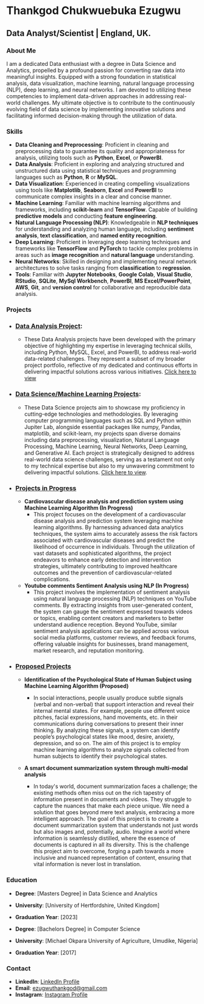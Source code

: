 # Thankgod Chukwuebuka Ezugwu

## Data Analyst/Scientist | England, UK.

### About Me

I am a dedicated Data enthusiast with a degree in Data Science and Analytics, propelled by a profound passion for converting raw data into meaningful insights. Equipped with a strong foundation in statistical analysis, data visualization, machine learning, natural language processing (NLP), deep learning, and neural networks. I am devoted to utilizing these competencies to implement data-driven approaches in addressing real-world challenges. My ultimate objective is to contribute to the continuously evolving field of data science by implementing innovative solutions and facilitating informed decision-making through the utilization of data.

### Skills

- **Data Cleaning and Preprocessing**: Proficient in cleaning and preprocessing data to guarantee its quality and appropriateness for analysis, utilizing tools such as **Python**, **Excel**, or **PowerBI**.
- **Data Analysis**: Proficient in exploring and analyzing structured and unstructured data using statistical techniques and programming languages such as **Python**, **R** or **MySQL**.
- **Data Visualization**: Experienced in creating compelling visualizations using tools like **Matplotlib**, **Seaborn**, **Excel** and **PowerBI** to communicate complex insights in a clear and concise manner.
- **Machine Learning**: Familiar with machine learning algorithms and frameworks, including **scikit-learn** and **TensorFlow**. Capable of building **predictive models** and conducting **feature engineering**.
- **Natural Language Processing (NLP)**: Knowledgeable in **NLP techniques** for understanding and analyzing human language, including **sentiment analysis**, **text classification**, and **named entity recognition**.
- **Deep Learning**: Proficient in leveraging deep learning techniques and frameworks like **TensorFlow** and **PyTorch** to tackle complex problems in areas such as **image recognition** and **natural language** understanding.
- **Neural Networks**: Skilled in designing and implementing neural network architectures to solve tasks ranging from **classification** to **regression**.
- **Tools**: Familiar with **Jupyter Notebooks**, **Google Colab**, **Visual Studio**, **RStudio**, **SQLite**, **MySql Workbench**, **PowerBI**, **MS Excel/PowerPoint**, **AWS**, **Git**, and **version control** for collaborative and reproducible data analysis.

### Projects

- ### [Data Analysis Project](https://github.com/Thankgodezugwu/Data-Analysis):
  - These Data Analysis projects have been developed with the primary objective of highlighting my expertise in leveraging technical skills, including Python, MySQL, Excel, and PowerBI, to address real-world data-related challenges. They represent a subset of my broader project portfolio, reflective of my dedicated and continuous efforts in delivering impactful solutions across various initiatives. [Click here to view](https://github.com/Thankgodezugwu/Data-Analysis)
- ### [Data Science/Machine Learning Projects](https://github.com/Thankgodezugwu?tab=repositories):
  - These Data Science projects aim to showcase my proficiency in cutting-edge technologies and methodologies. By leveraging computer programming languages such as SQL and Python within Jupiter Lab, alongside essential packages like numpy, Pandas, matplotlib, and scikit-learn, my projects span diverse domains including data preprocessing, visualization, Natural Language Processing, Machine Learning, Neural Networks, Deep Learning, and Generative AI. Each project is strategically designed to address real-world data science challenges, serving as a testament not only to my technical expertise but also to my unwavering commitment to delivering impactful solutions. [Click here to view](https://github.com/Thankgodezugwu?tab=repositories).
- ### [Projects in Progress](https://github.com/Thankgodezugwu?tab=repositories)
  - **Cardiovascular disease analysis and prediction system using Machine Learning Algorithm (In Progress)**
    - This project focuses on the development of a cardiovascular disease analysis and prediction system leveraging machine learning algorithms. By harnessing advanced data analytics techniques, the system aims to accurately assess the risk factors associated with cardiovascular diseases and predict the likelihood of occurrence in individuals. Through the utilization of vast datasets and sophisticated algorithms, the project endeavors to enhance early detection and intervention strategies, ultimately contributing to improved healthcare outcomes and the prevention of cardiovascular-related complications.
  -	**Youtube comments Sentiment Analysis using NLP (In Progress)**
    - This project involves the implementation of sentiment analysis using natural language processing (NLP) techniques on YouTube comments. By extracting insights from user-generated content, the system can gauge the sentiment expressed towards videos or topics, enabling content creators and marketers to better understand audience reception. Beyond YouTube, similar sentiment analysis applications can be applied across various social media platforms, customer reviews, and feedback forums, offering valuable insights for businesses, brand management, market research, and reputation monitoring.

- ### [Proposed Projects](https://github.com/Thankgodezugwu?tab=repositories)
  -	**Identification of the Psychological State of Human Subject using Machine Learning Algorithm (Proposed)**
    - In social interactions, people usually produce subtle signals (verbal and non-verbal) that support interaction and reveal their internal mental states. For example, people use different voice pitches, facial expressions, hand movements, etc. in their communications during conversations to present their inner thinking. By analyzing these signals, a system can identify people’s psychological states like mood, desire, anxiety, depression, and so on. The aim of this project is to employ machine learning algorithms to analyze signals collected from human subjects to identify their psychological states.

  - **A smart document summarization system through multi-modal analysis**
    - In today's world, document summarization faces a challenge; the existing methods often miss out on the rich tapestry of information present in documents and videos. They struggle to capture the nuances that make each piece unique. We need a solution that goes beyond mere text analysis, embracing a more intelligent approach. The goal of this project is to create a document summarization system that understands not just words but also images and, potentially, audio. Imagine a world where information is seamlessly distilled, where the essence of documents is captured in all its diversity. This is the challenge this project aim to overcome, forging a path towards a more inclusive and nuanced representation of content, ensuring that vital information is never lost in translation.
    
### Education

- **Degree**: [Masters Degree] in Data Science and Analytics
- **University**: [University of Hertfordshire, United Kingdom]
- **Graduation Year**: [2023]

- **Degree**: [Bachelors Degree] in Computer Science
- **University**: [Michael Okpara University of Agriculture, Umudike, Nigeria]
- **Graduation Year**: [2017]


### Contact

- **LinkedIn**: [LinkedIn Profile](linkedin.com/in/meet-thankgod)
- **Email**: ezugwuthankgod@gmail.com
- **Instagram**: [Instagram Profile](https://www.instagram.com/_kingmayor)
